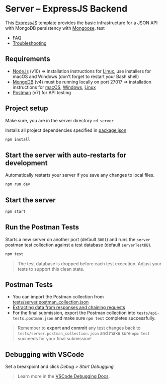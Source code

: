 # Server – ExpressJS Backend

This [ExpressJS](https://expressjs.com/) template provides the basic infrastructure for a JSON API with MongoDB persistency with [Mongoose](https://mongoosejs.com/).
test

- [FAQ](docs/FAQ.md)
- [Troubleshooting](docs/TROUBLESHOOTING.md)

## Requirements

- [Node.js](https://nodejs.org/en/download/) (v10) => installation instructions for [Linux](https://github.com/nodesource/distributions), use installers for macOS and Windows (don't forget to restart your Bash shell)
- [MongoDB](https://www.mongodb.com/download-center/community?jmp=nav) (v4) must be running locally on port 27017 => installation instructions for [macOS](https://github.com/joe4dev/dit032-setup/blob/master/macOS.md#mongodb), [Windows](https://github.com/joe4dev/dit032-setup/blob/master/Windows.md#mongodb), [Linux](https://github.com/joe4dev/dit032-setup/blob/master/Linux.md#mongodb)
- [Postman](https://www.getpostman.com/downloads/) (v7) for API testing

## Project setup

Make sure, you are in the server directory `cd server`

Installs all project dependencies specified in [package.json](./package.json).

```bash
npm install
```

## Start the server with auto-restarts for development

Automatically restarts your server if you save any changes to local files.

```bash
npm run dev
```

## Start the server

```bash
npm start
```

## Run the Postman Tests

Starts a new server on another port (default `3001`) and runs the `server` postman test collection against a test database (default `serverTestDB`).

```bash
npm test
```

> The test database is dropped before each test execution. Adjust your tests to support this clean state.

## Postman Tests

- You can import the Postman collection from [tests/server.postman_collection.json](./tests/server.postman_collection.json)
- [Extracting data from responses and chaining requests](http://blog.getpostman.com/2014/01/27/extracting-data-from-responses-and-chaining-requests/)
- For the final submission, export the Postman collection into `tests/api-tests.postman.json` and make sure `npm test` completes successfully.

> Remember to **export and commit** any test changes back to `tests/server.postman_collection.json` and make sure `npm test` succeeds for your final submission!

## Debugging with VSCode

Set a breakpoint and click _Debug > Start Debugging_

> Learn more in the [VSCode Debugging Docs](https://code.visualstudio.com/docs/editor/debugging).
